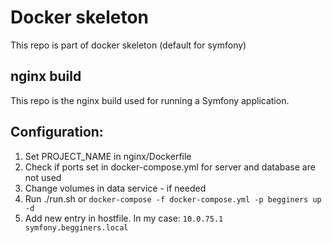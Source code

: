 # Docker skeleton
This repo is part of docker skeleton (default for symfony)

## nginx build
This repo is the nginx build used for running a Symfony application.

## Configuration:
1. Set PROJECT_NAME in nginx/Dockerfile
2. Check if ports set in docker-compose.yml for server and database are not used
3. Change volumes in data service - if needed
4. Run ./run.sh or `docker-compose -f docker-compose.yml -p begginers up -d`
5. Add new entry in hostfile. In my case:
`10.0.75.1 symfony.begginers.local`